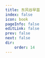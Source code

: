 ```yaml
---
title: 东风谷早苗
index: false
icon: book
pageInfo: false
editLink: false
prev: false
next: false
dir:
    order: 14
---
```

